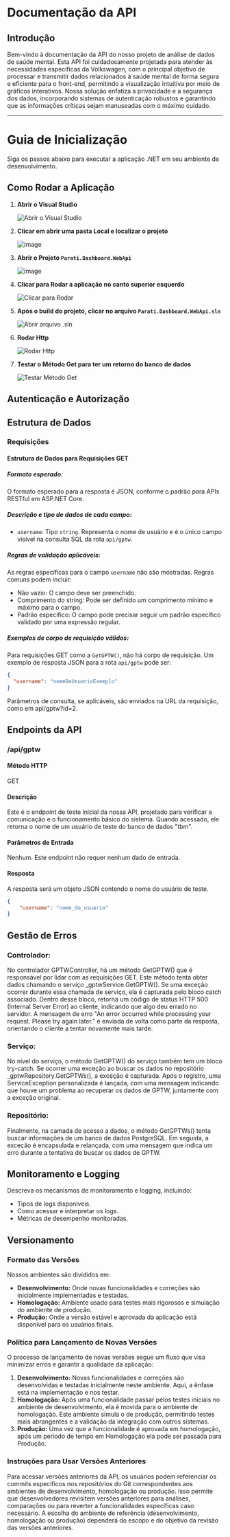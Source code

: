 # Documentação da API

## Introdução

Bem-vindo à documentação da API do nosso projeto de análise de dados de saúde mental. Esta API foi cuidadosamente projetada para atender às necessidades específicas da Volkswagen, com o principal objetivo de processar e transmitir dados relacionados à saúde mental de forma segura e eficiente para o front-end, permitindo a visualização intuitiva por meio de gráficos interativos. Nossa solução enfatiza a privacidade e a segurança dos dados, incorporando sistemas de autenticação robustos e garantindo que as informações críticas sejam manuseadas com o máximo cuidado.

---

# Guia de Inicialização

Siga os passos abaixo para executar a aplicação .NET em seu ambiente de desenvolvimento.

## Como Rodar a Aplicação

1. **Abrir o Visual Studio**

   ![Abrir o Visual Studio](https://github.com/Inteli-College/2024-T0004-SI09-G03-API/assets/99211976/e0d7d571-481f-4e6b-a60d-e0e3f5503112)

2. **Clicar em abrir uma pasta Local e localizar o projeto**

   ![image](https://github.com/Inteli-College/2024-T0004-SI09-G03-API/assets/99211976/e63aec53-2bca-45dd-b4c9-f5c8c1ea12c2)

3. **Abrir o Projeto `Parati.Dashboard.WebApi`**
   
   ![image](https://github.com/Inteli-College/2024-T0004-SI09-G03-API/assets/99211976/d08acef1-2289-444d-b074-85c1270cadd1)


4. **Clicar para Rodar a aplicação no canto superior esquerdo**

   ![Clicar para Rodar](https://github.com/Inteli-College/2024-T0004-SI09-G03-API/assets/99211976/02f248d1-66be-412a-8a45-d139d9cf6596)

5. **Após o build do projeto, clicar no arquivo `Parati.Dashboard.WebApi.sln`**

   ![Abrir arquivo .sln](https://github.com/Inteli-College/2024-T0004-SI09-G03-API/assets/99211976/4f9146ae-22fc-40c3-abe8-edc4e9c763b5)

6. **Rodar Http**

   ![Rodar Http](https://github.com/Inteli-College/2024-T0004-SI09-G03-API/assets/99211976/76347aea-34ca-4f30-8157-6f9ff9fbf436)

7. **Testar o Método Get para ter um retorno do banco de dados**

   ![Testar Método Get](https://github.com/Inteli-College/2024-T0004-SI09-G03-API/assets/99211976/19bfc651-53f2-4b7d-9354-f53c810c13b4)


## Autenticação e Autorização

## Estrutura de Dados

### Requisições

#### Estrutura de Dados para Requisições GET

##### Formato esperado:
O formato esperado para a resposta é JSON, conforme o padrão para APIs RESTful em ASP.NET Core.

##### Descrição e tipo de dados de cada campo:
- `username`: Tipo `string`. Representa o nome de usuário e é o único campo visível na consulta SQL da rota `api/gptw`.

##### Regras de validação aplicáveis:
As regras específicas para o campo `username` não são mostradas. Regras comuns podem incluir:
- Não vazio: O campo deve ser preenchido.
- Comprimento do string: Pode ser definido um comprimento mínimo e máximo para o campo.
- Padrão específico: O campo pode precisar seguir um padrão específico validado por uma expressão regular.

##### Exemplos de corpo de requisição válidos:
Para requisições GET como a `GetGPTW()`, não há corpo de requisição. Um exemplo de resposta JSON para a rota `api/gptw` pode ser:

```json
{
  "username": "nomeDeUsuarioExemplo"
}
```
Parâmetros de consulta, se aplicáveis, são enviados na URL da requisição, como em api/gptw?id=2.

## Endpoints da API


### /api/gptw

#### Método HTTP
GET

#### Descrição
Este é o endpoint de teste inicial da nossa API, projetado para verificar a comunicação e o funcionamento básico do sistema. Quando acessado, ele retorna o nome de um usuário de teste do banco de dados "tbm".

#### Parâmetros de Entrada
Nenhum. Este endpoint não requer nenhum dado de entrada.

#### Resposta
A resposta será um objeto JSON contendo o nome do usuário de teste. 

```json
{
    "username": "nome_do_usuario"
}
``` 

## Gestão de Erros

### Controlador:
No controlador GPTWController, há um método GetGPTW() que é responsável por lidar com as requisições GET. Este método tenta obter dados chamando o serviço _gptwService.GetGPTW(). Se uma exceção ocorrer durante essa chamada de serviço, ela é capturada pelo bloco catch associado. Dentro desse bloco, retorna um código de status HTTP 500 (Internal Server Error) ao cliente, indicando que algo deu errado no servidor. A mensagem de erro "An error occurred while processing your request. Please try again later." é enviada de volta como parte da resposta, orientando o cliente a tentar novamente mais tarde.

### Serviço:
No nível do serviço, o método GetGPTW() do serviço também tem um bloco try-catch. Se ocorrer uma exceção ao buscar os dados no repositório _gptwRepository.GetGPTWs(), a exceção é capturada. Após o registro, uma ServiceException personalizada é lançada, com uma mensagem indicando que houve um problema ao recuperar os dados de GPTW, juntamente com a exceção original.

### Repositório:
Finalmente, na camada de acesso a dados, o método GetGPTWs() tenta buscar informações de um banco de dados PostgreSQL. Em seguida, a exceção é encapsulada e relançada, com uma mensagem que indica um erro durante a tentativa de buscar os dados de GPTW.

## Monitoramento e Logging

Descreva os mecanismos de monitoramento e logging, incluindo:

- Tipos de logs disponíveis.
- Como acessar e interpretar os logs.
- Métricas de desempenho monitoradas.

## Versionamento

### Formato das Versões

Nossos ambientes são divididos em:
- **Desenvolvimento:** Onde novas funcionalidades e correções são inicialmente implementadas e testadas.
- **Homologação:** Ambiente usado para testes mais rigorosos e simulação do ambiente de produção.
- **Produção:** Onde a versão estável e aprovada da aplicação está disponível para os usuários finais.

### Política para Lançamento de Novas Versões

O processo de lançamento de novas versões segue um fluxo que visa minimizar erros e garantir a qualidade da aplicação:

1. **Desenvolvimento:** Novas funcionalidades e correções são desenvolvidas e testadas inicialmente neste ambiente. Aqui, a ênfase está na implementação e nos testar.
2. **Homologação:** Após uma funcionalidade passar pelos testes iniciais no ambiente de desenvolvimento, ela é movida para o ambiente de homologação. Este ambiente simula o de produção, permitindo testes mais abrangentes e a validação da integração com outros sistemas.
3. **Produção:** Uma vez que a funcionalidade é aprovada em homologação, após um período de tempo em Homologação ela pode ser passada para Produção.

### Instruções para Usar Versões Anteriores

Para acessar versões anteriores da API, os usuários podem referenciar os commits específicos nos repositórios do Git correspondentes aos ambientes de desenvolvimento, homologação ou produção. Isso permite que desenvolvedores revisitem versões anteriores para análises, comparações ou para reverter a funcionalidades específicas caso necessário. A escolha do ambiente de referência (desenvolvimento, homologação ou produção) dependerá do escopo e do objetivo da revisão das versões anteriores.


